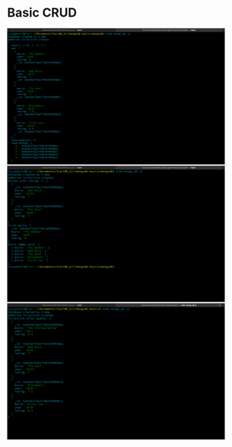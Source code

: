 # Basic CRUD

![](images/movies_coll_created.png)
![](images/find_movies.png)
![](images/coll_after_update.png)

